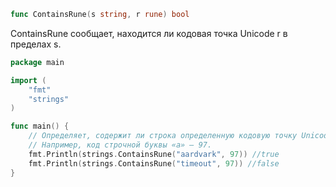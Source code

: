 ```go
func ContainsRune(s string, r rune) bool
```

ContainsRune сообщает, находится ли кодовая точка Unicode r в пределах s.

```go
package main

import (
	"fmt"
	"strings"
)

func main() {
	// Определяет, содержит ли строка определенную кодовую точку Unicode.
	// Например, код строчной буквы «а» — 97.
	fmt.Println(strings.ContainsRune("aardvark", 97)) //true
	fmt.Println(strings.ContainsRune("timeout", 97)) //false
}
```